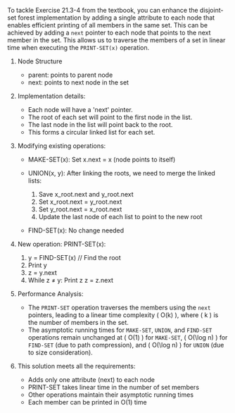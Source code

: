 To tackle Exercise 21.3-4 from the textbook, you can enhance the disjoint-set forest implementation by adding a single attribute to each node that enables efficient printing of all members in the same set. This can be achieved by adding a `next` pointer to each node that points to the next member in the set. This allows us to traverse the members of a set in linear time when executing the `PRINT-SET(x)` operation.

1. Node Structure
   - parent: points to parent node
   - next: points to next node in the set

2. Implementation details:
   - Each node will have a 'next' pointer.
   - The root of each set will point to the first node in the list.
   - The last node in the list will point back to the root.
   - This forms a circular linked list for each set.

3. Modifying existing operations:
   - MAKE-SET(x): 
     Set x.next = x (node points to itself)
   
   - UNION(x, y):
     After linking the roots, we need to merge the linked lists:
     1. Save x_root.next and y_root.next
     2. Set x_root.next = y_root.next
     3. Set y_root.next = x_root.next
     4. Update the last node of each list to point to the new root

   - FIND-SET(x):
     No change needed

4. New operation:
   PRINT-SET(x):
   1. y = FIND-SET(x) // Find the root
   2. Print y
   3. z = y.next
   4. While z ≠ y:
        Print z
        z = z.next

5. Performance Analysis:
   - The `PRINT-SET` operation traverses the members using the `next` pointers, leading to a linear time complexity \( O(k) \), where \( k \) is the number of members in the set.
   - The asymptotic running times for `MAKE-SET`, `UNION`, and `FIND-SET` operations remain unchanged at \( O(1) \) for `MAKE-SET`, \( O(\log n) \) for `FIND-SET` (due to path compression), and \( O(\log n) \) for `UNION` (due to size consideration).

6. This solution meets all the requirements:
   - Adds only one attribute (next) to each node
   - PRINT-SET takes linear time in the number of set members
   - Other operations maintain their asymptotic running times
   - Each member can be printed in O(1) time